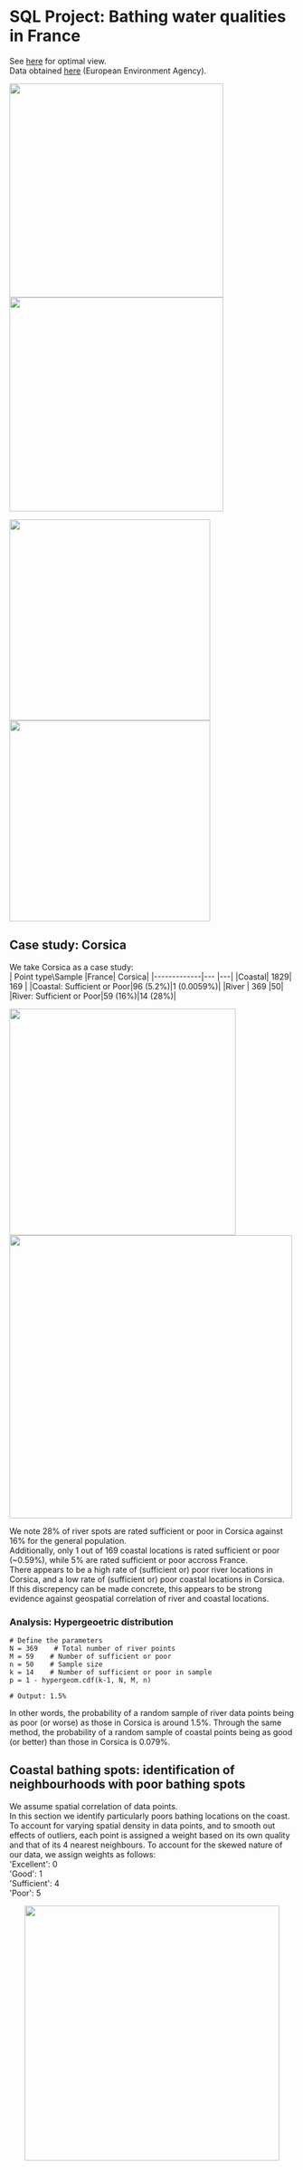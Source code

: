 # SQL Project: Bathing water qualities in France
See [here](https://github.com/L-Arscott/SQL_Project_Water_Quality/blob/master/README.md) for optimal view.  
Data obtained [here](https://www.eea.europa.eu/data-and-maps/data/bathing-water-directive-status-of-bathing-water-14) (European Environment Agency).

<p>
 <img src="https://user-images.githubusercontent.com/64332150/235879883-ad6b6379-938e-447e-8505-8f91b352c38b.png" height="378" />
  <img src="https://user-images.githubusercontent.com/64332150/235956932-1caa5f17-bd0c-4646-8503-7e1af7b12049.png" height="378" />
</p>

<p>
 <img src="https://user-images.githubusercontent.com/64332150/235955789-ff57094b-bf15-4b45-8d43-87a2c2e7ab4e.png" height="355" />
 <img src="https://user-images.githubusercontent.com/64332150/235956305-3ef03df5-ba0c-430b-ade7-97a16358bb2d.png" height="355" />
</p>
 
## Case study: Corsica
We take Corsica as a case study:  
|    Point type\Sample     |France| Corsica| 
|-------------|---       |---|
|Coastal| 1829| 169 |
|Coastal: Sufficient or Poor|96 (5.2%)|1 (0.0059%)|
|River  | 369      |50|
|River: Sufficient or Poor|59 (16%)|14 (28%)|

<p>
 <img src="https://user-images.githubusercontent.com/64332150/236468392-3696aaf7-8fe3-4e74-bc1c-f46e99fca4fd.png" height="400" />
 <img src="https://user-images.githubusercontent.com/64332150/236476413-2516e4c8-1d6b-4c1d-9897-e7ce9bc08630.png" height="500" />
</p>

We note 28% of river spots are rated sufficient or poor in Corsica against 16% for the general population.  
Additionally, only 1 out of 169 coastal locations is rated sufficient or poor (~0.59%), while 5% are rated sufficient or poor accross France.  
There appears to be a high rate of (sufficient or) poor river locations in Corsica, and a low rate of (sufficient or) poor coastal locations in Corsica.  
If this discrepency can be made concrete, this appears to be strong evidence against geospatial correlation of river and coastal locations.

### Analysis: Hypergeoetric distribution
```
# Define the parameters
N = 369    # Total number of river points
M = 59    # Number of sufficient or poor
n = 50    # Sample size
k = 14    # Number of sufficient or poor in sample
p = 1 - hypergeom.cdf(k-1, N, M, n)

# Output: 1.5%
```
In other words, the probability of a random sample of river data points being as poor (or worse) as those in Corsica is around 1.5%. Through the same method, the probability of a random sample of coastal points being as good (or better) than those in Corsica is 0.079%.


## Coastal bathing spots: identification of neighbourhoods with poor bathing spots
We assume spatial correlation of data points.  
In this section we identify particularly poors bathing locations on the coast.  
To account for varying spatial density in data points, and to smooth out effects of outliers, each point is assigned a weight based on its own quality
and that of its 4 nearest neighbours. To account for the skewed nature of our data, we assign weights as follows:  
'Excellent': 0  
'Good': 1  
'Sufficient': 4  
'Poor': 5  

<p>
 <center>
 <img src="https://user-images.githubusercontent.com/64332150/236251849-b1d7401d-e7ac-44d9-8637-743b4f6540f8.png" height="450" />
 </center>
</p>
